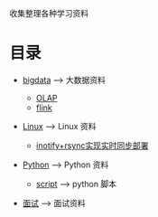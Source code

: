 收集整理各种学习资料

目录
=================

* [bigdata](https://github.com/Chengyanan1008/day-day-up/tree/main/bigdata) --> 大数据资料
  * [OLAP](https://github.com/Chengyanan1008/day-day-up/tree/main/bigdata/OLAP) 
  * [flink](https://github.com/Chengyanan1008/day-day-up/tree/main/bigdata/flink) 
* [Linux](https://github.com/Chengyanan1008/day-day-up/tree/main/Linux) --> Linux 资料 
  * [inotify+rsync实现实时同步部署](https://github.com/Chengyanan1008/day-day-up/tree/main/Linux/inotify%2Brsync%E5%AE%9E%E7%8E%B0%E5%AE%9E%E6%97%B6%E5%90%8C%E6%AD%A5%E9%83%A8%E7%BD%B2)

* [Python](https://github.com/Chengyanan1008/day-day-up/tree/main/Python) --> Python 资料
  * [script](https://github.com/Chengyanan1008/day-day-up/tree/main/Python/script) --> python 脚本
* [面试](https://github.com/Chengyanan1008/day-day-up/tree/main/%E9%9D%A2%E8%AF%95) --> 面试资料
